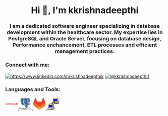 <h1 align="center">Hi 👋, I'm kkrishnadeepthi</h1>
<h3 align="center"> I am a dedicated software engineer specializing in database development within the healthcare sector. My expertise lies in PostgreSQL and Oracle Server, focusing on database design, Performance enchancement, ETL processes and efficient management practices.</h3>

<h3 align="left">Connect with me:</h3>
<p align="left">
<a href="https://linkedin.com/in/https://www.linkedin.com/in/krishnadeepthik" target="blank"><img align="center" src="https://raw.githubusercontent.com/rahuldkjain/github-profile-readme-generator/master/src/images/icons/Social/linked-in-alt.svg" alt="https://www.linkedin.com/in/krishnadeepthik" height="30" width="40" /></a>
<a href="https://www.hackerrank.com/@kkrishnadeepthi1" target="blank"><img align="center" src="https://raw.githubusercontent.com/rahuldkjain/github-profile-readme-generator/master/src/images/icons/Social/hackerrank.svg" alt="@kkrishnadeepthi1" height="30" width="40" /></a>
</p>

<h3 align="left">Languages and Tools:</h3>
<p align="left"> <a href="https://www.oracle.com/" target="_blank" rel="noreferrer"> <img src="https://raw.githubusercontent.com/devicons/devicon/master/icons/oracle/oracle-original.svg" alt="oracle" width="40" height="40"/> </a>   <a href="https://www.postgresql.org" target="_blank" rel="noreferrer"> <img src="https://raw.githubusercontent.com/devicons/devicon/master/icons/postgresql/postgresql-original-wordmark.svg" alt="postgresql" width="40" height="40"/> </a>   <a href="https://www.gitlab.com" target="_blank" rel="noreferrer"> <img src="https://raw.githubusercontent.com/devicons/devicon/master/icons/gitlab/gitlab-original.svg" alt="gitlab" width="40" height="40"/> </a>   <a href="https://www.putty.org" target="_blank" rel="noreferrer"> <img src="https://raw.githubusercontent.com/devicons/devicon/master/icons/putty/putty-original.svg" alt="putty" width="40" height="40"/> </a> </p>

 
